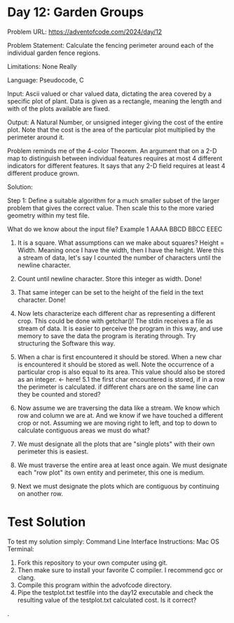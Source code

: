 # Day 12: Garden Groups
Problem URL:
https://adventofcode.com/2024/day/12

Problem Statement: Calculate the fencing perimeter around each of the individual garden fence regions.

Limitations: None Really

Language: Pseudocode, C      

Input: Ascii valued or char valued data, dictating the area covered by a specific plot of plant. Data is given as a rectangle, meaning the length and with of the plots available are fixed.

Output: A Natural Number, or unsigned integer giving the cost of the entire plot. Note that the cost is the area of the particular plot multiplied by the perimeter around it.

Problem reminds me of the 4-color Theorem. An argument that on a 2-D map to distinguish between individual features requires at most 4 different indicators for different features. It says that any 2-D field requires at least 4 different produce grown.

Solution:

Step 1:
Define a suitable algorithm for a much smaller subset of the larger problem that gives the correct value. Then scale this to the more varied geometry within my test file.

What do we know about the input file?
Example 1
AAAA
BBCD
BBCC
EEEC

1. It is a square. What assumptions can we make about squares? Height = Width. Meaning once I have the width, then I have the height. Were this a stream of data, let's say I counted the number of characters until the newline character.

2. Count until newline character. Store this integer as width.
Done!

3. That same integer can be set to the height of the field in the text character.
Done!

4. Now lets characterize each different char as representing a different crop.
This could be done with getchar()! The stdin receives a file as stream of data.
It is easier to perceive the program in this way, and use memory to save the data the program is iterating through. Try structuring the Software this way.

5. When a char is first encountered it should be stored. When a new char is encountered it should be stored as well. Note the occurrence of a particular crop is also equal to its area. This value should also be stored as an integer. <- here!
5.1 the first char encountered is stored, if in a row the perimeter is calculated. if different chars are on the same line can they be counted and stored?

6. Now assume we are traversing the data like a stream. We know which row and column we are at. And we know if we have touched a different crop or not. Assuming we are moving right to left, and top to down to calculate contiguous areas we must do what?

7. We must designate all the plots that are "single plots" with their own perimeter this is easiest.

8. We must traverse the entire area at least once again. We must designate each "row plot" its own entity and perimeter, this one is medium.

9. Next we must designate the plots which are contiguous by continuing on another row.

# Test Solution
To test my solution simply:
Command Line Interface Instructions:
Mac OS Terminal:
1. Fork this repository to your own computer using git.
2. Then make sure to install your favorite C compiler. I recommend gcc or clang.
3. Compile this program within the advofcode directory.
4. Pipe the testplot.txt testfile into the day12 executable and check the resulting value of the testplot.txt calculated cost. Is it correct?






























.
